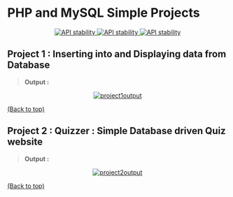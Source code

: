 # PHP and MySQL Simple Projects

<div align="center">
  <a href="https://github.com/somrajchowdhury/WebLab/">
    <img src="https://img.shields.io/badge/HTML--orange.svg"
      alt="API stability" />
  </a>
  
  <a href="https://github.com/somrajchowdhury/WebLab/">
    <img src="https://img.shields.io/badge/PHP--blue.svg"
      alt="API stability" />
  </a>
  
  <a href="https://github.com/somrajchowdhury/WebLab/">
    <img src="https://img.shields.io/badge/CSS--red.svg"
      alt="API stability" />
  </a>
</div>

## Project 1 : Inserting into and Displaying data from Database

> **Output :**

<div align="center">
  <a href="#">
    <img src="https://github.com/somrajchowdhury/PHP-and-MySQL-Projects/blob/master/Project%201/project1output.gif"
      alt="project1output" />
  </a>
</div>

[(Back to top)](#php-and-mysql-simple-projects)

## Project 2 : Quizzer : Simple Database driven Quiz website

> **Output :**

<div align="center">
  <a href="#">
    <img src="https://github.com/somrajchowdhury/PHP-and-MySQL-Projects/blob/master/Project%202/Quizzer.gif"
      alt="project2output" />
  </a>
</div>

[(Back to top)](#php-and-mysql-simple-projects)
